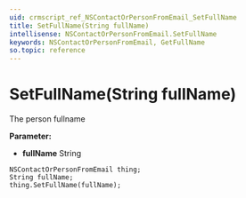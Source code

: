 ```yaml
---
uid: crmscript_ref_NSContactOrPersonFromEmail_SetFullName
title: SetFullName(String fullName)
intellisense: NSContactOrPersonFromEmail.SetFullName
keywords: NSContactOrPersonFromEmail, GetFullName
so.topic: reference
---
```


# SetFullName(String fullName)

The person fullname

**Parameter:** 
 - **fullName** String

```crmscript
NSContactOrPersonFromEmail thing;
String fullName;
thing.SetFullName(fullName);
```

